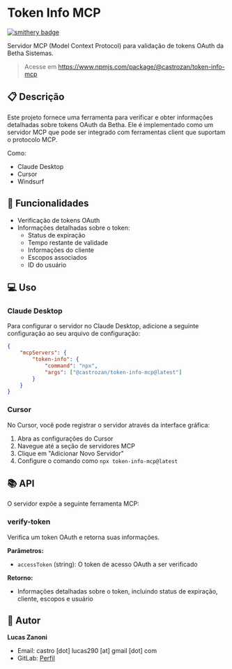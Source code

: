 # Token Info MCP

[![smithery badge](https://smithery.ai/badge/@Castrozan/token-info-mcp)](https://smithery.ai/server/@Castrozan/token-info-mcp)

Servidor MCP (Model Context Protocol) para validação de tokens OAuth da Betha Sistemas.

> Acesse em https://www.npmjs.com/package/@castrozan/token-info-mcp

## 📋 Descrição

Este projeto fornece uma ferramenta para verificar e obter informações detalhadas sobre tokens OAuth da Betha.
Ele é implementado como um servidor MCP que pode ser integrado com ferramentas client que suportam o protocolo MCP.

Como:

- Claude Desktop
- Cursor
- Windsurf

## 🚀 Funcionalidades

- Verificação de tokens OAuth
- Informações detalhadas sobre o token:
    - Status de expiração
    - Tempo restante de validade
    - Informações do cliente
    - Escopos associados
    - ID do usuário

## 💻 Uso

### Claude Desktop

Para configurar o servidor no Claude Desktop, adicione a seguinte configuração ao seu arquivo de configuração:

```json
{
    "mcpServers": {
        "token-info": {
            "command": "npx",
            "args": ["@castrozan/token-info-mcp@latest"]
        }
    }
}
```

### Cursor

No Cursor, você pode registrar o servidor através da interface gráfica:

1. Abra as configurações do Cursor
2. Navegue até a seção de servidores MCP
3. Clique em "Adicionar Novo Servidor"
4. Configure o comando como `npx token-info-mcp@latest`

## 📚 API

O servidor expõe a seguinte ferramenta MCP:

### verify-token

Verifica um token OAuth e retorna suas informações.

**Parâmetros:**

- `accessToken` (string): O token de acesso OAuth a ser verificado

**Retorno:**

- Informações detalhadas sobre o token, incluindo status de expiração, cliente, escopos e usuário

## 👥 Autor

**Lucas Zanoni**

- Email: castro [dot] lucas290 [at] gmail [dot] com
- GitLab: [Perfil](https://github.com/Castrozan)
